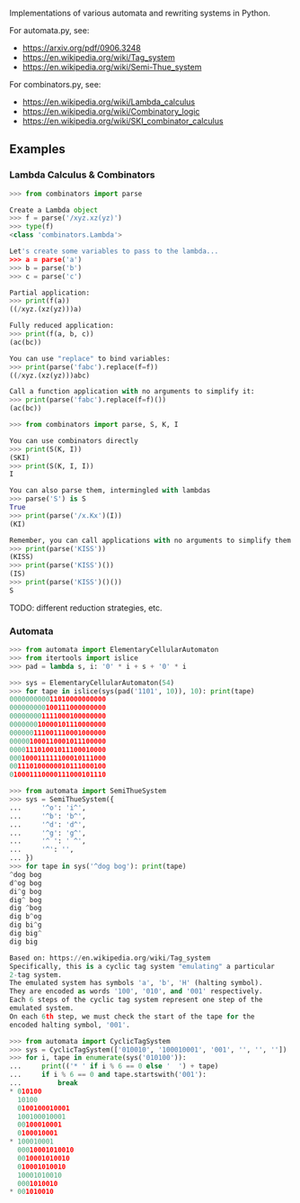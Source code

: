 
Implementations of various automata and rewriting systems in Python.

For automata.py, see:
* https://arxiv.org/pdf/0906.3248
* https://en.wikipedia.org/wiki/Tag_system
* https://en.wikipedia.org/wiki/Semi-Thue_system

For combinators.py, see:
* https://en.wikipedia.org/wiki/Lambda_calculus
* https://en.wikipedia.org/wiki/Combinatory_logic
* https://en.wikipedia.org/wiki/SKI_combinator_calculus


## Examples

### Lambda Calculus & Combinators

```python
>>> from combinators import parse

Create a Lambda object
>>> f = parse('/xyz.xz(yz)')
>>> type(f)
<class 'combinators.Lambda'>

Let's create some variables to pass to the lambda...
>>> a = parse('a')
>>> b = parse('b')
>>> c = parse('c')

Partial application:
>>> print(f(a))
((/xyz.(xz(yz)))a)

Fully reduced application:
>>> print(f(a, b, c))
(ac(bc))

You can use "replace" to bind variables:
>>> print(parse('fabc').replace(f=f))
((/xyz.(xz(yz)))abc)

Call a function application with no arguments to simplify it:
>>> print(parse('fabc').replace(f=f)())
(ac(bc))
```

```python
>>> from combinators import parse, S, K, I

You can use combinators directly
>>> print(S(K, I))
(SKI)
>>> print(S(K, I, I))
I

You can also parse them, intermingled with lambdas
>>> parse('S') is S
True
>>> print(parse('/x.Kx')(I))
(KI)

Remember, you can call applications with no arguments to simplify them!
>>> print(parse('KISS'))
(KISS)
>>> print(parse('KISS')())
(IS)
>>> print(parse('KISS')()())
S
```

TODO: different reduction strategies, etc.


### Automata


```python
>>> from automata import ElementaryCellularAutomaton
>>> from itertools import islice
>>> pad = lambda s, i: '0' * i + s + '0' * i

>>> sys = ElementaryCellularAutomaton(54)
>>> for tape in islice(sys(pad('1101', 10)), 10): print(tape)
000000000011010000000000
000000000100111000000000
000000001111000100000000
000000010000101110000000
000000111001110001000000
000001000110001011100000
000011101001011100010000
000100011111100010111000
001110100000010111000100
010001110000111000101110
```

```python
>>> from automata import SemiThueSystem
>>> sys = SemiThueSystem({
...     '^o': 'i^',
...     '^b': 'b^',
...     '^d': 'd^',
...     '^g': 'g^',
...     '^ ': ' ^',
...     '^': '',
... })
>>> for tape in sys('^dog bog'): print(tape)
^dog bog
d^og bog
di^g bog
dig^ bog
dig ^bog
dig b^og
dig bi^g
dig big^
dig big
```

```python
Based on: https://en.wikipedia.org/wiki/Tag_system
Specifically, this is a cyclic tag system "emulating" a particular
2-tag system.
The emulated system has symbols 'a', 'b', 'H' (halting symbol).
They are encoded as words '100', '010', and '001' respectively.
Each 6 steps of the cyclic tag system represent one step of the
emulated system.
On each 6th step, we must check the start of the tape for the
encoded halting symbol, '001'.

>>> from automata import CyclicTagSystem
>>> sys = CyclicTagSystem(['010010', '100010001', '001', '', '', ''])
>>> for i, tape in enumerate(sys('010100')):
...     print(('* ' if i % 6 == 0 else '  ') + tape)
...     if i % 6 == 0 and tape.startswith('001'):
...         break
* 010100
  10100
  0100100010001
  100100010001
  00100010001
  0100010001
* 100010001
  00010001010010
  0010001010010
  010001010010
  10001010010
  0001010010
* 001010010
```
